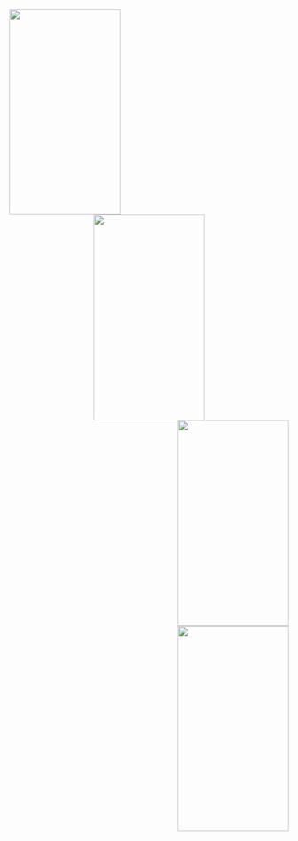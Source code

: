 <div style="text-align:left">
  <img width="200" height="370" src="https://user-images.githubusercontent.com/24736668/53560324-2257ca00-3b72-11e9-963f-315b890e2fc7.png">
</div>

<div style="text-align:center">
  <img width="200" height="370" src="https://user-images.githubusercontent.com/24736668/53560435-5632ef80-3b72-11e9-916a-47f810bca1f7.png">
</div>

<div style="text-align:right">
  <img width="200" height="370" src="https://user-images.githubusercontent.com/24736668/53560443-5af7a380-3b72-11e9-914b-5f816382d95d.png">
</div>

<div style="text-align:right">
  <img width="200" height="370" src="https://user-images.githubusercontent.com/24736668/53560463-677bfc00-3b72-11e9-8b07-ed2f42d9e062.png">
</div>
